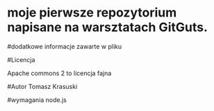 # moje pierwsze repozytorium napisane na warsztatach GitGuts.

#dodatkowe informacje zawarte w pliku

#Licencja

Apache commons 2 to licencja fajna

#Autor
Tomasz Krasuski

#wymagania
node.js